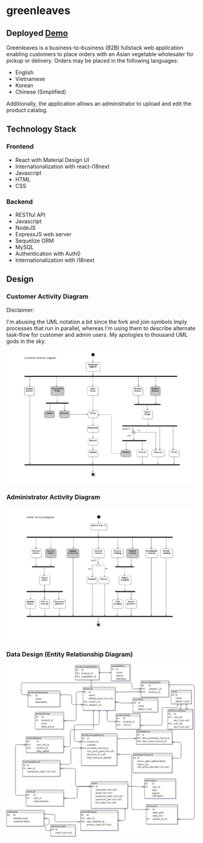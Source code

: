 # greenleaves

## Deployed [Demo](https://greenleaves-deployed.herokuapp.com/)

Greenleaves is a business-to-business (B2B) fullstack web application enabling customers to place orders with an Asian vegetable wholesaler for pickup or delivery.  Orders may be placed in the following languages:

* English
* Vietnamese
* Korean
* Chinese (Simplified)

Additionally, the application allows an administrator to upload and edit the product catalog.

## Technology Stack

### Frontend

* React with Material Design UI
* Internationalization with react-i18next
* Javascript
* HTML
* CSS

### Backend

* RESTful API
* Javascript
* NodeJS
* ExpressJS web server
* Sequelize ORM
* MySQL
* Authentication with Auth0
* Internationalization with i18next

## Design

### Customer Activity Diagram

Disclaimer: 

I'm abusing the UML notation a bit since the fork and join symbols imply processes that run in parallel, whereas I'm using them to describe alternate task-flow for customer and admin users.  My apologies to thousand UML gods in the sky.

![alt](docs/img/uml-ad-cust.png)

### Administrator Activity Diagram

![alt](docs/img/uml-ad-admin.png)

### Data Design (Entity Relationship Diagram)

![alt](/docs/img/greenleaf_ERD.png)
